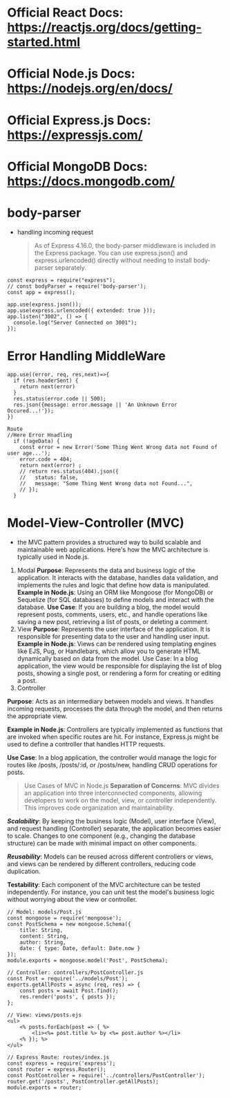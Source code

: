 # Official React Docs: https://reactjs.org/docs/getting-started.html

# Official Node.js Docs: https://nodejs.org/en/docs/

# Official Express.js Docs: https://expressjs.com/

# Official MongoDB Docs: https://docs.mongodb.com/

# body-parser
- handling incoming request
  > As of Express 4.16.0, the body-parser middleware is included in the Express package. You can use express.json() and express.urlencoded() directly without needing to install body-parser separately.

```
const express = require("express");
// const bodyParser = require('body-parser');
const app = express();

app.use(express.json());
app.use(express.urlencoded({ extended: true }));
app.listen("3002", () => {
  console.log("Server Connected on 3001");
});
```
# Error Handling MiddleWare


```
app.use((error, req, res,next)=>{
  if (res.headerSent) {
    return next(error)
  }
  res.status(error.code || 500);
  res.json({message: error.message || 'An Unknown Error Occured...!'});
})

Route
//Here Error Hnadling 
  if (!ageData) {
    const error = new Error('Some Thing Went Wrong data not Found of user age...');
    error.code = 404;
    return next(error) ;
    // return res.status(404).json({
    //   status: false,
    //   message: "Some Thing Went Wrong data not Found...",
    // });
  }

```

# Model-View-Controller (MVC) 
- the MVC pattern provides a structured way to build scalable and maintainable web applications. Here's how the MVC architecture is typically used in Node.js.
1. Modal
**Purpose**: Represents the data and business logic of the application. It interacts with the database, handles data validation, and implements the rules and logic that define how data is manipulated.
**Example in Node.js**: Using an ORM like Mongoose (for MongoDB) or Sequelize (for SQL databases) to define models and interact with the database.
**Use Case**: If you are building a blog, the model would represent posts, comments, users, etc., and handle operations like saving a new post, retrieving a list of posts, or deleting a comment.
2. View
**Purpose**: Represents the user interface of the application. It is responsible for presenting data to the user and handling user input.
**Example in Node.js**: Views can be rendered using templating engines like EJS, Pug, or Handlebars, which allow you to generate HTML dynamically based on data from the model.
Use Case: In a blog application, the view would be responsible for displaying the list of blog posts, showing a single post, or rendering a form for creating or editing a post.
3. Controller

**Purpose**: Acts as an intermediary between models and views. It handles incoming requests, processes the data through the model, and then returns the appropriate view.

**Example in Node.js**: Controllers are typically implemented as functions that are invoked when specific routes are hit. For instance, Express.js might be used to define a controller that handles HTTP requests.

**Use Case**: In a blog application, the controller would manage the logic for routes like /posts, /posts/:id, or /posts/new, handling CRUD operations for posts.
> Use Cases of MVC in Node.js
**Separation of Concerns**: MVC divides an application into three interconnected components, allowing developers to work on the model, view, or controller independently. This improves code organization and maintainability.

***Scalability***: By keeping the business logic (Model), user interface (View), and request handling (Controller) separate, the application becomes easier to scale. Changes to one component (e.g., changing the database structure) can be made with minimal impact on other components.

***Reusability***: Models can be reused across different controllers or views, and views can be rendered by different controllers, reducing code duplication.

**Testability**: Each component of the MVC architecture can be tested independently. For instance, you can unit test the model's business logic without worrying about the view or controller.

```
// Model: models/Post.js
const mongoose = require('mongoose');
const PostSchema = new mongoose.Schema({
    title: String,
    content: String,
    author: String,
    date: { type: Date, default: Date.now }
});
module.exports = mongoose.model('Post', PostSchema);

// Controller: controllers/PostController.js
const Post = require('../models/Post');
exports.getAllPosts = async (req, res) => {
    const posts = await Post.find();
    res.render('posts', { posts });
};

// View: views/posts.ejs
<ul>
    <% posts.forEach(post => { %>
        <li><%= post.title %> by <%= post.author %></li>
    <% }); %>
</ul>

// Express Route: routes/index.js
const express = require('express');
const router = express.Router();
const PostController = require('../controllers/PostController');
router.get('/posts', PostController.getAllPosts);
module.exports = router;
```

